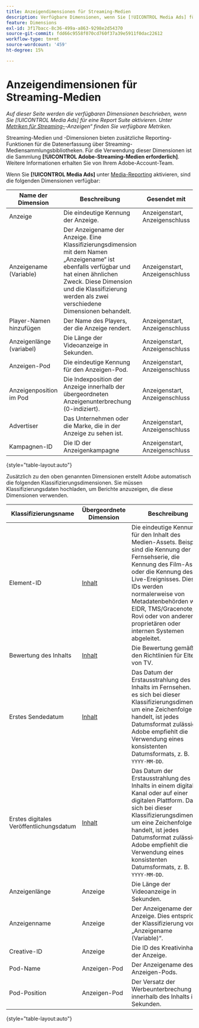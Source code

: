 ```yaml
---
title: Anzeigendimensionen für Streaming-Medien
description: Verfügbare Dimensionen, wenn Sie [!UICONTROL Media Ads] für eine Report Suite aktivieren.
feature: Dimensions
exl-id: 3f17bacc-8c36-499a-a863-9298e2d54370
source-git-commit: fdd66c9558f070cd760f37a39e5911f0dac22612
workflow-type: tm+mt
source-wordcount: '459'
ht-degree: 15%

---
```


# Anzeigendimensionen für Streaming-Medien

*Auf dieser Seite werden die verfügbaren Dimensionen beschrieben, wenn Sie [!UICONTROL Media Ads] für eine Report Suite aktivieren. Unter [Metriken für Streaming-](../metrics/sm-ads.md)-Anzeigen“ finden Sie verfügbare Metriken.*

Streaming-Medien und -Dimensionen bieten zusätzliche Reporting-Funktionen für die Datenerfassung über Streaming-Mediensammlungsbibliotheken. Für die Verwendung dieser Dimensionen ist die Sammlung **[!UICONTROL Adobe-Streaming-Medien erforderlich]**. Weitere Informationen erhalten Sie von Ihrem Adobe-Account-Team.

Wenn Sie **[!UICONTROL Media Ads]** unter [Media-Reporting](/help/admin/admin/c-manage-report-suites/c-edit-report-suites/media-management.md) aktivieren, sind die folgenden Dimensionen verfügbar:

| Name der Dimension | Beschreibung | Gesendet mit | Kontextdatenvariable |
| --- | --- | --- | --- |
| Anzeige | Die eindeutige Kennung der Anzeige. | Anzeigenstart, Anzeigenschluss | `a.media.ad.name` |
| Anzeigename (Variable) | Der Anzeigename der Anzeige. Eine Klassifizierungsdimension mit dem Namen „Anzeigename“ ist ebenfalls verfügbar und hat einen ähnlichen Zweck. Diese Dimension und die Klassifizierung werden als zwei verschiedene Dimensionen behandelt. | Anzeigenstart, Anzeigenschluss | `a.media.ad.friendlyName` |
| Player-Namen hinzufügen | Der Name des Players, der die Anzeige rendert. | Anzeigenstart, Anzeigenschluss | `a.media.ad.playerName` |
| Anzeigenlänge (variabel) | Die Länge der Videoanzeige in Sekunden. | Anzeigenstart, Anzeigenschluss | `a.media.ad.length` |
| Anzeigen-Pod | Die eindeutige Kennung für den Anzeigen-Pod. | Anzeigenstart, Anzeigenschluss | `a.media.ad.pod` |
| Anzeigenposition im Pod | Die Indexposition der Anzeige innerhalb der übergeordneten Anzeigenunterbrechung (0-indiziert). | Anzeigenstart, Anzeigenschluss | `a.media.ad.podPosition` |
| Advertiser | Das Unternehmen oder die Marke, die in der Anzeige zu sehen ist. | Anzeigenstart, Anzeigenschluss | `a.media.ad.advertiser` |
| Kampagnen-ID | Die ID der Anzeigenkampagne | Anzeigenstart, Anzeigenschluss | `a.media.ad.campaign` |

{style="table-layout:auto"}

Zusätzlich zu den oben genannten Dimensionen erstellt Adobe automatisch die folgenden Klassifizierungsdimensionen. Sie müssen Klassifizierungsdaten hochladen, um Berichte anzuzeigen, die diese Dimensionen verwenden.

| Klassifizierungsname | Übergeordnete Dimension | Beschreibung |
| --- | --- | --- |
| Element-ID | [Inhalt](sm-core.md) | Die eindeutige Kennung für den Inhalt des Medien-Assets. Beispiele sind die Kennung der Fernsehserie, die Kennung des Film-Assets oder die Kennung des Live-Ereignisses. Diese IDs werden normalerweise von Metadatenbehörden wie EIDR, TMS/Gracenote, Rovi oder von anderen proprietären oder internen Systemen abgeleitet. |
| Bewertung des Inhalts | [Inhalt](sm-core.md) | Die Bewertung gemäß den Richtlinien für Eltern von TV. |
| Erstes Sendedatum | [Inhalt](sm-core.md) | Das Datum der Erstausstrahlung des Inhalts im Fernsehen. Da es sich bei dieser Klassifizierungsdimension um eine Zeichenfolge handelt, ist jedes Datumsformat zulässig. Adobe empfiehlt die Verwendung eines konsistenten Datumsformats, z. B. `YYYY-MM-DD`. |
| Erstes digitales Veröffentlichungsdatum | [Inhalt](sm-core.md) | Das Datum der Erstausstrahlung des Inhalts in einem digitalen Kanal oder auf einer digitalen Plattform. Da es sich bei dieser Klassifizierungsdimension um eine Zeichenfolge handelt, ist jedes Datumsformat zulässig. Adobe empfiehlt die Verwendung eines konsistenten Datumsformats, z. B. `YYYY-MM-DD`. |
| Anzeigenlänge | Anzeige | Die Länge der Videoanzeige in Sekunden. |
| Anzeigenname | Anzeige | Der Anzeigename der Anzeige. Dies entspricht der Klassifizierung von „Anzeigename (Variable)“. |
| Creative-ID | Anzeige | Die ID des Kreativinhalts der Anzeige. |
| Pod-Name | Anzeigen-Pod | Der Anzeigename des Anzeigen-Pods. |
| Pod-Position | Anzeigen-Pod | Der Versatz der Werbeunterbrechung innerhalb des Inhalts in Sekunden. |

{style="table-layout:auto"}
